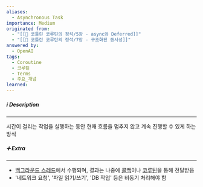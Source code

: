 ```yaml
---
aliases:
  - Asynchronous Task
importance: Medium
originated from:
  - "[[📘 코틀린 코루틴의 정석/5장 - async와 Deferred]]"
  - "[[📘 코틀린 코루틴의 정석/7장 - 구조화된 동시성]]"
answered by:
  - OpenAI
tags:
  - Coroutine
  - 코루틴
  - Terms
  - 주요_개념
learned:
---
```

##### ℹ️ Description
---
시간이 걸리는 작업을 실행하는 동안 현재 흐름을 멈추지 않고 계속 진행할 수 있게 하는 방식

##### ➕ Extra
---
- [백그라운드 스레드](백그라운드%20스레드.md)에서 수행되며, 결과는 나중에 [콜백](콜백.md)이나 [코루틴](코루틴.md)을 통해 전달받음
- '네트워크 요청', '파일 읽기/쓰기', 'DB 작업' 등은 비동기 처리해야 함

